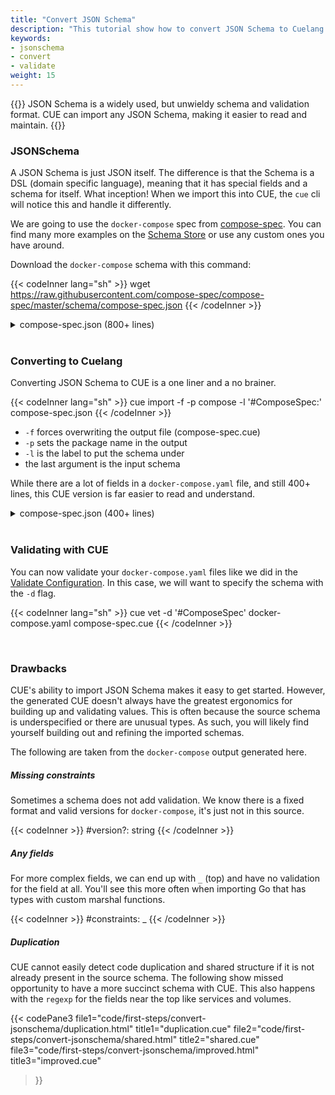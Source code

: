 ```yaml
---
title: "Convert JSON Schema"
description: "This tutorial show how to convert JSON Schema to Cuelang."
keywords:
- jsonschema
- convert
- validate
weight: 15
---
```


{{<lead>}}
JSON Schema is a widely used, but unwieldy schema and validation format.
CUE can import any JSON Schema, making it easier to read and maintain.
{{</lead>}}


### JSONSchema

A JSON Schema is just JSON itself. The difference is that
the Schema is a DSL (domain specific language),
meaning that it has special fields and a schema for itself. What inception!
When we import this into CUE, the `cue` cli will notice this and handle it differently.

We are going to use the `docker-compose` spec from [compose-spec](https://github.com/compose-spec/compose-spec).
You can find many more examples on the [Schema Store](https://www.schemastore.org/json/)
or use any custom ones you have around.

Download the `docker-compose` schema with this command:

{{< codeInner lang="sh" >}}
wget https://raw.githubusercontent.com/compose-spec/compose-spec/master/schema/compose-spec.json
{{< /codeInner >}}


<details>
  <summary class="h5">compose-spec.json (800+ lines)</summary>

{{< codePane file="code/first-steps/convert-jsonschema/compose-spec.json" title="compose-spec.json" lang="json">}}

</details>


<br>

### Converting to Cuelang

Converting JSON Schema to CUE is a one liner and a no brainer.

{{< codeInner lang="sh" >}}
cue import -f -p compose -l '#ComposeSpec:' compose-spec.json
{{< /codeInner >}}

- `-f` forces overwriting the output file (compose-spec.cue)
- `-p` sets the package name in the output
- `-l` is the label to put the schema under
- the last argument is the input schema

While there are a lot of fields in a `docker-compose.yaml` file,
and still 400+ lines,
this CUE version is far easier to read and understand.

<details>
  <summary class="h5">compose-spec.json (400+ lines)</summary>

{{< codePane file="code/first-steps/convert-jsonschema/compose-spec.html" title="compose-spec.cue" >}}

</details>

<br>

### Validating with CUE

You can now validate your `docker-compose.yaml` files like we did
in the [Validate Configuration](/first-steps/validate-configuration).
In this case, we will want to specify the schema with the `-d` flag.

{{< codeInner lang="sh" >}}
cue vet -d '#ComposeSpec' docker-compose.yaml compose-spec.cue
{{< /codeInner >}}

<br>

### Drawbacks

CUE's ability to import JSON Schema makes it easy to get started.
However, the generated CUE doesn't always have the greatest ergonomics
for building up and validating values. This is often because the
source schema is underspecified or there are unusual types.
As such, you will likely find yourself building out and refining
the imported schemas.

The following are taken from the `docker-compose` output generated here.

##### Missing constraints

Sometimes a schema does not add validation. We know there is a fixed
format and valid versions for `docker-compose`, it's just not in this source.

{{< codeInner >}}
#version?: string
{{< /codeInner >}}

##### Any fields

For more complex fields, we can end up with `_` (top)
and have no validation for the field at all.
You'll see this more often when importing Go
that has types with custom marshal functions.

{{< codeInner >}}
#constraints: _
{{< /codeInner >}}

##### Duplication

CUE cannot easily detect code duplication and shared structure
if it is not already present in the source schema.
The following show missed opportunity to have a more
succinct schema with CUE.
This also happens with the `regexp` for the fields near the top like services and volumes.


{{< codePane3
  file1="code/first-steps/convert-jsonschema/duplication.html" title1="duplication.cue"
  file2="code/first-steps/convert-jsonschema/shared.html" title2="shared.cue"
  file3="code/first-steps/convert-jsonschema/improved.html" title3="improved.cue"
>}}

